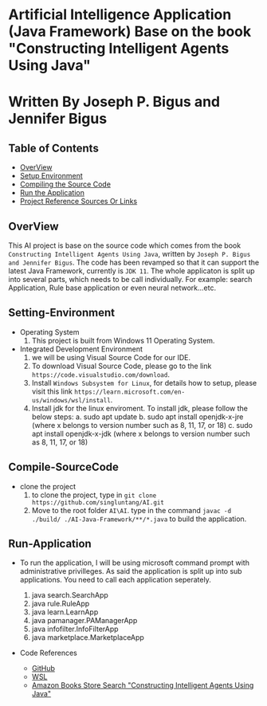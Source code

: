 # Artificial Intelligence Application (Java Framework) Base on the book "Constructing Intelligent Agents Using Java"
# Written By Joseph P. Bigus and Jennifer Bigus

## Table of Contents

* [OverView](#OverView)
* [Setup Environment](#Setting-Environment)
* [Compiling the Source Code](#Compile-SourceCode)
* [Run the Application](#Run-Application)
* [Project Reference Sources Or Links](#references)

## OverView

This AI project is base on the source code which comes from the book `Constructing Intelligent Agents Using Java`, written
by `Joseph P. Bigus and Jennifer Bigus`. The code has been revamped so that it can support the latest Java Framework, currently
is `JDK 11`. The whole applicaton is split up into several parts, which needs to be call individually. For example: search Application,
Rule base application or even neural network...etc.

## Setting-Environment

 * Operating System
    1. This project is built from Windows 11 Operating System.
 * Integrated Development Environment
    1. we will be using Visual Source Code for our IDE.
    2. To download Visual Source Code, please go to the link `https://code.visualstudio.com/download`.
    3. Install `Windows Subsystem for Linux`, for details how to setup, please visit this link `https://learn.microsoft.com/en-us/windows/wsl/install`.
    4. Install jdk for the linux enviroment. To install jdk, please follow the below steps:
        a. sudo apt update
        b. sudo apt install openjdk-x-jre (where x belongs to version number such as 8, 11, 17, or 18) 
        c. sudo apt install openjdk-x-jdk (where x belongs to version number such as 8, 11, 17, or 18) 

## Compile-SourceCode

 * clone the project
    1. to clone the project, type in `git clone https://github.com/singluntang/AI.git`
    2. Move to the root folder `AI\AI`. type in the command `javac -d ./build/ ./AI-Java-Framework/**/*.java` to build the application.

## Run-Application

 * To run the application, I will be using microsoft command prompt with administrative privilleges. As said the application is split up into sub applications. You need to call each application seperately.
    1. java search.SearchApp
    2. java rule.RuleApp
    3. java learn.LearnApp
    4. java pamanager.PAManagerApp
    5. java infofilter.InfoFilterApp
    6. java marketplace.MarketplaceApp

* Code References
    * [GitHub](https://github.com/)
    * [WSL](https://learn.microsoft.com/en-us/windows/wsl/install)
    * [Amazon Books Store Search "Constructing Intelligent Agents Using Java"](www.amazon.com)




    
